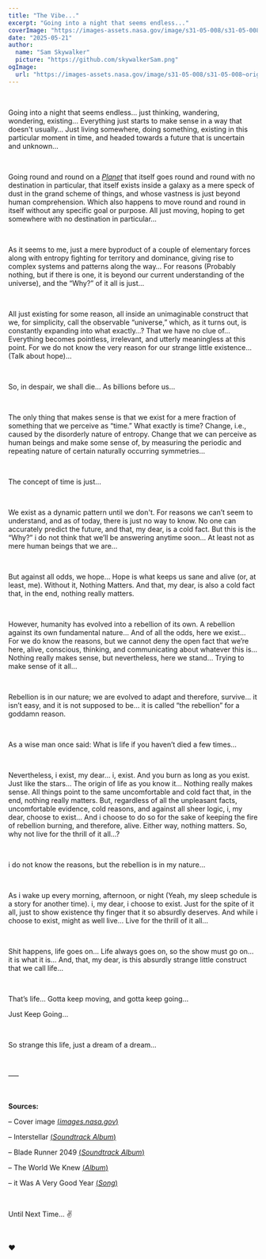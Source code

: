 ```yaml
---
title: "The Vibe..."
excerpt: "Going into a night that seems endless..."
coverImage: "https://images-assets.nasa.gov/image/s31-05-008/s31-05-008~orig.jpg"
date: "2025-05-21"
author:
  name: "Sam Skywalker"
  picture: "https://github.com/skywalkerSam.png"
ogImage:
  url: "https://images-assets.nasa.gov/image/s31-05-008/s31-05-008~orig.jpg"
---
```


&nbsp;

Going into a night that seems endless... just thinking, wandering, wondering, existing... Everything just starts to make sense in a way that doesn't usually… Just living somewhere, doing something, existing in this particular moment in time, and headed towards a future that is uncertain and unknown…

&nbsp;

Going round and round on a [*Planet*](https://images.nasa.gov/details/PIA18033) that itself goes round and round with no destination in particular, that itself exists inside a galaxy as a mere speck of dust in the grand scheme of things, and whose vastness is just beyond human comprehension. Which also happens to move round and round in itself without any specific goal or purpose. All just moving, hoping to get somewhere with no destination in particular…

&nbsp;

As it seems to me, just a mere byproduct of a couple of elementary forces along with entropy fighting for territory and dominance, giving rise to complex systems and patterns along the way… For reasons (Probably nothing, but if there is one, it is beyond our current understanding of the universe), and the “Why?” of it all is just…

&nbsp;

All just existing for some reason, all inside an unimaginable construct that we, for simplicity, call the observable “universe,” which, as it turns out, is constantly expanding into what exactly…? That we have no clue of… Everything becomes pointless, irrelevant, and utterly meaningless at this point. For we do not know the very reason for our strange little existence… (Talk about hope)…

&nbsp;

So, in despair, we shall die… As billions before us…

&nbsp;

The only thing that makes sense is that we exist for a mere fraction of something that we perceive as “time.” What exactly is time? Change, i.e., caused by the disorderly nature of entropy. Change that we can perceive as human beings and make some sense of, by measuring the periodic and repeating nature of certain naturally occurring symmetries…

&nbsp;

The concept of time is just…

&nbsp;

We exist as a dynamic pattern until we don't. For reasons we can’t seem to understand, and as of today, there is just no way to know. No one can accurately predict the future, and that, my dear, is a cold fact. But this is the “Why?” i do not think that we’ll be answering anytime soon… At least not as mere human beings that we are…

&nbsp;

But against all odds, we hope… Hope is what keeps us sane and alive (or, at least, me). Without it, Nothing Matters. And that, my dear, is also a cold fact that, in the end, nothing really matters.

&nbsp;

However, humanity has evolved into a rebellion of its own. A rebellion against its own fundamental nature… And of all the odds, here we exist... For we do know the reasons, but we cannot deny the open fact that we’re here, alive, conscious, thinking, and communicating about whatever this is… Nothing really makes sense, but nevertheless, here we stand… Trying to make sense of it all…

&nbsp;

Rebellion is in our nature; we are evolved to adapt and therefore, survive… it isn’t easy, and it is not supposed to be… it is called “the rebellion” for a goddamn reason.

&nbsp;

As a wise man once said: What is life if you haven’t died a few times…

&nbsp;

Nevertheless, i exist, my dear... i, exist. And you burn as long as you exist. Just like the stars... The origin of life as you know it… Nothing really makes sense. All things point to the same uncomfortable and cold fact that, in the end, nothing really matters. But, regardless of all the unpleasant facts, uncomfortable evidence, cold reasons, and against all sheer logic, i, my dear, choose to exist… And i choose to do so for the sake of keeping the fire of rebellion burning, and therefore, alive. Either way, nothing matters. So, why not live for the thrill of it all…?

&nbsp;

i do not know the reasons, but the rebellion is in my nature…

&nbsp;

As i wake up every morning, afternoon, or night (Yeah, my sleep schedule is a story for another time). i, my dear, i choose to exist. Just for the spite of it all, just to show existence thy finger that it so absurdly deserves. And while i choose to exist, might as well live… Live for the thrill of it all…

&nbsp;

Shit happens, life goes on… Life always goes on, so the show must go on… it is what it is… And, that, my dear, is this absurdly strange little construct that we call life…

&nbsp;

That’s life… Gotta keep moving, and gotta keep going…

Just Keep Going…

&nbsp;

So strange this life, just a dream of a dream…

&nbsp;

–––

&nbsp;

**Sources:**

– Cover image [(*images.nasa.gov*)](https://images.nasa.gov/details/s31-05-008)

– Interstellar [(*Soundtrack Album*)](https://open.spotify.com/album/3B61kSKTxlY36cYgzvf3cP?si=wwnMw_gWQZWbLdTZhNWY1A)

– Blade Runner 2049 [(*Soundtrack Album*)](https://open.spotify.com/album/5kSUsy5FU3Wcxd4DBvXFm4?si=FPaZOVxFR7K74mKiK2_UIA)

– The World We Knew [(*Album*)](https://open.spotify.com/album/67Evm6gPc9wFSUf1aXOrKO?si=Vztsp4tsT5m_t3fvamA-vg)

– it Was A Very Good Year [(*Song*)](https://open.spotify.com/track/1vLPTWPfJSIrqOhNUWNfNY?si=0a0f7ccaf3804d4e)

&nbsp;

Until Next Time... ✌️

&nbsp;

❤️

&nbsp;
